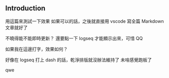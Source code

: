 ## Introduction

用這篇來測試一下效果
如果可以的話，之後就直接用 vscode 寫全篇 Markdown 文章就好了

不曉得能不能即時更新？
還要點一下 logseq 才能顯示出來，可惜 QQ

如果我在這邊打字，效果如何？

好像在 logseq 打上 dash 的話，乾淨排版就沒辦法維持了
未啥感覺跑板了

qwe